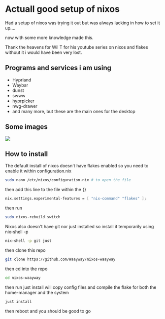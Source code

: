 # Actuall good setup of nixos

Had a setup of nixos was trying it out but was always lacking in how to set it up....

now with some more knowledge made this.

Thank the heavens for Wil T for his youtube series on nixos and flakes without it i would have been very lost.

## Programs and services i am using

-   Hyprland
-   Waybar
-   dunst
-   swww
-   hyprpicker
-   nwg-drawer
-   and many more, but these are the main ones for the desktop

## Some images

![](./images/out.png)

## How to install

The default install of nixos doesn't have flakes enabled so you need to enable it within configuration.nix

```bash
sudo nano /etc/nixos/configuration.nix # to open the file
```

then add this line to the file within the {}

```nix
nix.settings.experimental-features = [ "nix-command" "flakes" ];
```

then run

```bash
sudo nixos-rebuild switch
```

Nixos also doesn't have git nor just installed so install it temporarily using nix-shell -p

```bash
nix-shell -p git just
```

then clone this repo

```bash
git clone https://github.com/Waayway/nixos-waayway
```

then cd into the repo

```bash
cd nixos-waayway
```

then run
just install will copy config files and compile the flake for both the home-manager and the system

```bash
just install
```

then reboot and you should be good to go

